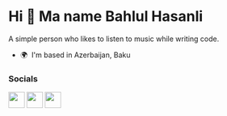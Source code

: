 Hi 👋 Ma name Bahlul Hasanli
===============================

A simple person who likes to listen to music while writing code.

* 🌍  I'm based in Azerbaijan, Baku

### Socials

<p align="left"><a href="https://www.linkedin.com/in/bahlulhasanli" target="_blank" rel="noreferrer"><img src="https://raw.githubusercontent.com/danielcranney/readme-generator/main/public/icons/socials/linkedin.svg" width="32" height="32" /></a> <a href="http://www.medium.com/bahlulhasanli" target="_blank" rel="noreferrer"><img src="https://raw.githubusercontent.com/danielcranney/readme-generator/main/public/icons/socials/medium.svg" width="32" height="32" /></a> <a href="https://www.twitter.com/bahlulhasanli" target="_blank" rel="noreferrer"><img src="https://raw.githubusercontent.com/danielcranney/readme-generator/main/public/icons/socials/twitter.svg" width="32" height="32" /></a></p>
